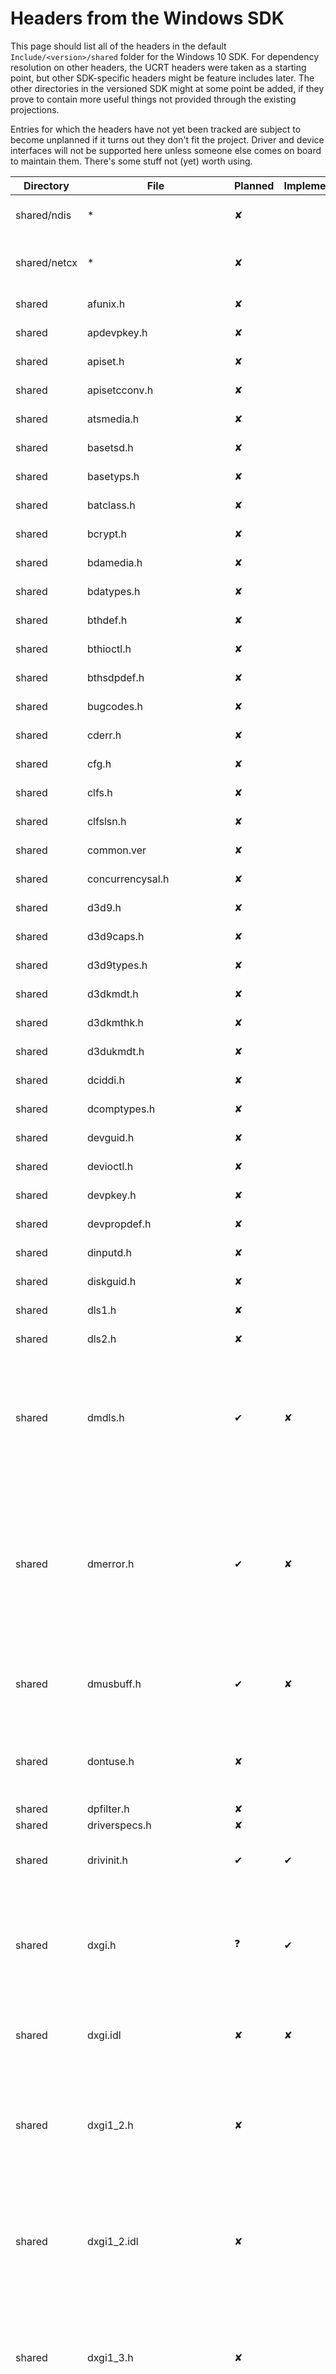 # Headers from the Windows SDK

This page should list all of the headers in the default `Include/<version>/shared` folder for the Windows 10 SDK. For dependency resolution on other headers, the UCRT headers were taken as a starting point, but other SDK-specific headers might be feature includes later. The other directories in the versioned SDK might at some point be added, if they prove to contain more useful things not provided through the existing projections.

Entries for which the headers have not yet been tracked are subject to become unplanned if it turns out they don't fit the project. Driver and device interfaces will not be supported here unless someone else comes on board to maintain them. There's some stuff not (yet) worth using.

| Directory | File | Planned  | Implemented | Notes |
|-----------|------|----------|-------------|-------|
| shared/ndis | *  | &#x2718; | | Network Driver stuff, will do later |
| shared/netcx | * | &#x2718; | | Network Adapter Class Extensions, will do later |
| shared    | afunix.h | &#x2718; | | At least not until [this is fixed](https://github.com/microsoft/WSL/issues/4240). |
| shared    | apdevpkey.h | &#x2718; | | Nothing to do here |
| shared    | apiset.h | &#x2718; | | Nothing to do here |
| shared    | apisetcconv.h | &#x2718; | | Nothing to do here |
| shared    | atsmedia.h | &#x2718; | | Nothing to do here |
| shared    | basetsd.h | &#x2718; | | Nothing to do here |
| shared    | basetyps.h | &#x2718; | | Nothing to do here |
| shared    | batclass.h | &#x2718; | | Nothing to do here |
| shared    | bcrypt.h | &#x2718; | | Nothing to do here |
| shared    | bdamedia.h | &#x2718; | | Nothing to do here |
| shared    | bdatypes.h | &#x2718; | | Nothing to do here |
| shared    | bthdef.h | &#x2718; | | Nothing to do here |
| shared    | bthioctl.h | &#x2718; | | Nothing to do here |
| shared    | bthsdpdef.h | &#x2718; | | Nothing to do here |
| shared    | bugcodes.h | &#x2718; | | Nothing to do here |
| shared    | cderr.h | &#x2718; | | Nothing to do here |
| shared    | cfg.h | &#x2718; | | Nothing to do here |
| shared    | clfs.h | &#x2718; | | Nothing to do here |
| shared    | clfslsn.h | &#x2718; | | Nothing to do here |
| shared    | common.ver | &#x2718; | | Nothing to do here |
| shared    | concurrencysal.h | &#x2718; | | Nothing to do here |
| shared    | d3d9.h | &#x2718; | | Nothing to do here |
| shared    | d3d9caps.h | &#x2718; | | Nothing to do here |
| shared    | d3d9types.h | &#x2718; | | Nothing to do here |
| shared    | d3dkmdt.h | &#x2718; | | Nothing to do here |
| shared    | d3dkmthk.h | &#x2718; | | Nothing to do here |
| shared    | d3dukmdt.h | &#x2718; | | Nothing to do here |
| shared    | dciddi.h | &#x2718; | | Nothing to do here |
| shared    | dcomptypes.h | &#x2718; | | Nothing to do here |
| shared    | devguid.h | &#x2718; | | Nothing to do here |
| shared    | devioctl.h | &#x2718; | | Nothing to do here |
| shared    | devpkey.h | &#x2718; | | Nothing to do here |
| shared    | devpropdef.h | &#x2718; | | Nothing to do here |
| shared    | dinputd.h | &#x2718; | | Nothing to do here |
| shared    | diskguid.h | &#x2718; | | Nothing to do here |
| shared    | dls1.h | &#x2718; | | Nothing to do here |
| shared    | dls2.h | &#x2718; | | Nothing to do here |
| shared    | dmdls.h | &#x2714; | &#x2718; | Seems to only be the MakeFourCC macro which turns a string into a single byte `OR`ed value, might also be defined elsewhere? |
| shared    | dmerror.h | &#x2714; | &#x2718; | `MakeHResult` seems interesting, but might be defined elsewhere too. DMH Error and Success wrappers could be interesting too, if DirectMusic has projections. |
| shared    | dmusbuff.h | &#x2714; | &#x2718; | `DMUS_EVENT_SIZE` if DirectMusic has projections, QWORD_ALIGN seems cool in general. |
| shared    | dontuse.h | &#x2718; | | This just adds deprecation warnings to C(++) functions and is not relevant to us. |
| shared    | dpfilter.h | &#x2718; | | Just a typedef |
| shared    | driverspecs.h | &#x2718; | | Out of scope |
| shared    | drivinit.h | &#x2714; | &#x2714; | All definitions were moved out, it's literally empty. |
| shared    | dxgi.h | &#x2753; | &#x2714; | A fair few definitions, but only for C types so they can be accessed the same way as their C++ equivalent classes |
| shared    | dxgi.idl | &#x2718; | &#x2718; | Extra information and comments for the generated `dxgi.h` |
| shared    | dxgi1_2.h | &#x2718; | | dxgi.h versioned additions. If added, would be merged into one file. (DirectX Graphics Infrastructure version 1.2) |
| shared    | dxgi1_2.idl | &#x2718; | | dxgi.h versioned additions. If added, would be merged into one file. (DirectX Graphics Infrastructure version 1.2) |
| shared    | dxgi1_3.h | &#x2718; | | dxgi.h versioned additions. If added, would be merged into one file. (DirectX Graphics Infrastructure version 1.3) |
| shared    | dxgi1_3.idl | &#x2718; | | dxgi.h versioned additions. If added, would be merged into one file. (DirectX Graphics Infrastructure version 1.3) |
| shared    | dxgi1_4.h | &#x2718; | | dxgi.h versioned additions. If added, would be merged into one file. (DirectX Graphics Infrastructure version 1.4) |
| shared    | dxgi1_4.idl | &#x2718; | | dxgi.h versioned additions. If added, would be merged into one file. (DirectX Graphics Infrastructure version 1.4) |
| shared    | dxgi1_5.h | &#x2718; | | dxgi.h versioned additions. If added, would be merged into one file. (DirectX Graphics Infrastructure version 1.5) |
| shared    | dxgi1_5.idl | &#x2718; | | dxgi.h versioned additions. If added, would be merged into one file. (DirectX Graphics Infrastructure version 1.5) |
| shared    | dxgi1_6.h | &#x2718; | | dxgi.h versioned additions. If added, would be merged into one file. (DirectX Graphics Infrastructure version 1.6) |
| shared    | dxgi1_6.idl | &#x2718; | | dxgi.h versioned additions. If added, would be merged into one file. (DirectX Graphics Infrastructure version 1.6) |
| shared    | dxgicommon.h | &#x2718; | | Nothing to implement |
| shared    | dxgicommon.idl | &#x2718; | | Generator source for header |
| shared    | dxgiformat.h | &#x2718; | | Constants and typedefs |
| shared    | dxgiformat.idl | &#x2718; | | Generator source for header |
| shared    | dxgitype.h | &#x2718; | | Constants and typedefs |
| shared    | dxgitype.idl | &#x2718; | | Generator source for header |
| shared    | ehstorbandmgmt.h | &#x2714; | &#x2718; | Enhanced Storage IOCTL Band Control and Trading Card Games (Trusted Computing Group) Storage Silo |
| shared    | ehstorioctl.h | &#x2714; | &#x2718; | More Enhanced storage IOCTL stuff |
| shared    | emi.h | &#x2714; | &#x2718; | Energy Metering Interfaces |
| shared    | evntprov.h | &#x2718; | | Event API constants and types |
| shared    | evntrace.h | &#x2718; | | Event Tracing constants and types |
| shared    | exposeenums2managed.h | &#x2718; | | Enums for Managed Code (the Visual* family of MS langs). Possibly relevant in the future for Visual Rust. |
| shared    | fltUserStructures.h | &#x2718; | | Only typedefs |
| shared    | fttypes.h | &#x2718; | | Only typedefs |
| shared    | fwpmtypes.h | &#x2718; | | Only typedefs |
| shared    | fwpmtypes.idl | &#x2718; | | Generator sources |
| shared    | fwpstypes.h | &#x2718; | | Only typedefs |
| shared    | fwpstypes.idl | &#x2718; | | Generator sources |
| shared    | fwptypes.h | &#x2718; | | Only typedefs |
| shared    | fwptypes.idl | &#x2718; | | Generator sources |
| shared    | fwpvi.h | &#x2718; | | Literally just constants |
| shared    | GenericUsbFnIoctl.h | &#x2718; | | Just a few control codes |
| shared    | gnssdriver.h | &#x2718; | | Typedefs and constants |
| shared    | gpio.h | &#x2718; | | Control codes |
| shared    | guiddef.h | &#x2714; | &#x2718; | Comparisons and comparator overloads for GUIDs |
| shared    | hbaapi.h | &#x2718; | | Nothing to do here |
| shared    | hidclass.h | &#x2718; | | Nothing to do here |
| shared    | hidpi.h | &#x2718; | | Nothing to do here |
| shared    | hidsdi.h | &#x2718; | | Nothing to do here |
| shared    | hidusage.h | &#x2718; | | Nothing to do here |
| shared    | hvsocket.h | &#x2718; | | Nothing to do here |
| shared    | hwn.h | &#x2718; | | Nothing to do here |
| shared    | ifdef.h | &#x2718; | | Nothing to do here |
| shared    | ifmib.h | &#x2714; | &#x2718; | Only a custom sizeof implementation |
| shared    | iketypes.h | &#x2718; | | Nothing to do here |
| shared    | iketypes.idl | &#x2718; | | Generator sources |
| shared    | in6addr.h | &#x2718; | | Nothing to do here |
| shared    | inaddr.h | &#x2718; | | Nothing to do here |
| shared    | infstr.h | &#x2718; | | TEXT("Nothing to do here") |
| shared    | initguid.h | &#x2718; | | Nothing to do here |
| shared    | intsafe.h | &#x2714; | &#x2718; | Lots of integer funnies! Fallible conversions, with sanity checks and error returns. |
| shared    | ioevent.h | &#x2718; | | Nothing to do here |
| shared    | ip2string.h | &#x2718; | | Nothing to do here |
| shared    | ipifcons.h | &#x2718; | | Nothing to do here |
| shared    | ipmib.h | &#x2714; | &#x2718; | A few custom sizeof implementations |
| shared    | Iprtrmib.h | &#x2714; | &#x2718; | Sizeof and some other helpers and info functions |
| shared    | ipsectypes.h | &#x2718; | | Nothing to do here |
| shared    | ipsectypes.idl | &#x2718; | | Generator Sources |
| shared    | ipv6prefast.h | &#x2718; | | Nothing to do here |
| shared    | iscsierr.h | &#x2718; | | Nothing to do here |
| shared    | IssPer16.h | &#x2718; | | Nothing to do here |
| shared    | kernelspecs.h | &#x2714; | &#x2718; | Macro bodies might suddenly change - they're macros made up of other macros. |
| shared    | ks.h | &#x2714; | &#x2718; | Lots to do |
| shared    | ksamd64.inc | &#x2718; | | Lots of useful info, but nothing to do |
| shared    | ksamd64_stub.inc | &#x2718; | | Includes another include |
| shared    | ksarm.h | &#x2718; | | Only constants |
| shared    | ksarm64.h | &#x2718; | | ksarm with bigger numbers |
| shared    | ksguid.h | &#x2714; | &#x2718; | Fun GUID toys |
| shared    | ksmedia.h | &#x2714; | &#x2718; | Cool media-related stuff |
| shared    | ksproxy.h | &#x2718; | | Only interfaces |
| shared    | ksuuids.h | &#x2718; | | Constants |
| shared    | ktmtypes.h | &#x2714; | &#x2718; | A few bytelength macros|
| shared    | kxamd64.inc | &#x2718; | | Not sure anyone should be touching that |
| shared    | kxamd64_stub.inc | &#x2718; | | imports the previous menace |
| shared    | kxarm.h | &#x2718; | | ARM Assembly masqueraiding as a header file |
| shared    | kxarm64.h | &#x2718; | | ARM64 Assembly masqueraiding as a header file |
| shared    | kxarm64unw.h | &#x2718; | | ARM64 Assembly masqueraiding as a header file |
| shared    | kxarmunw.h | &#x2718; | | ARM Assembly masqueraiding as a header file |
| shared    | lamp.h | &#x2718; | | Nothing to do here |
| shared    | lmcons.h | &#x2718; | | Nothing to do here |
| shared    | lmerr.h | &#x2718; | | Nothing to do here |
| shared    | macamd64.inc | &#x2714; | &#x2718; | Not yet checked |
| shared    | Math3DHelper.h | &#x2714; | &#x2718; | Not yet checked |
| shared    | minwindef.h | &#x2714; | &#x2714; | Expanded to cover `u16` through `u64` for all functions |
| shared    | mmreg.h | &#x2714; | &#x2718; | Not yet checked |
| shared    | mprapidef.h | &#x2714; | &#x2718; | Not yet checked |
| shared    | msapofxproxy.h | &#x2714; | &#x2718; | Not yet checked |
| shared    | mstcpip.h | &#x2714; | &#x2718; | Not yet checked |
| shared    | mswsockdef.h | &#x2714; | &#x2718; | Not yet checked |
| shared    | ndisguid.h | &#x2714; | &#x2718; | Not yet checked |
| shared    | ndkinfo.h | &#x2714; | &#x2718; | Not yet checked |
| shared    | netevent.h | &#x2714; | &#x2718; | Not yet checked |
| shared    | netioapi.h | &#x2714; | &#x2718; | Not yet checked |
| shared    | netiodef.h | &#x2714; | &#x2718; | Not yet checked |
| shared    | nettypes.h | &#x2714; | &#x2718; | Not yet checked |
| shared    | nfcdtadev.h | &#x2714; | &#x2718; | Not yet checked |
| shared    | nfcradiodev.h | &#x2714; | &#x2718; | Not yet checked |
| shared    | nfcsedev.h | &#x2714; | &#x2718; | Not yet checked |
| shared    | nfpdev.h | &#x2714; | &#x2718; | Not yet checked |
| shared    | nldef.h | &#x2714; | &#x2718; | Not yet checked |
| shared    | no_sal2.h | &#x2714; | &#x2718; | Not yet checked |
| shared    | ntdd1394.h | &#x2714; | &#x2718; | Not yet checked |
| shared    | ntddbeep.h | &#x2714; | &#x2718; | Not yet checked |
| shared    | ntddcdrm.h | &#x2714; | &#x2718; | Not yet checked |
| shared    | ntddcdvd.h | &#x2714; | &#x2718; | Not yet checked |
| shared    | ntddchgr.h | &#x2714; | &#x2718; | Not yet checked |
| shared    | ntdddisk.h | &#x2714; | &#x2718; | Not yet checked |
| shared    | ntddkbd.h | &#x2714; | &#x2718; | Not yet checked |
| shared    | ntddmmc.h | &#x2714; | &#x2718; | Not yet checked |
| shared    | ntddmodm.h | &#x2714; | &#x2718; | Not yet checked |
| shared    | ntddmou.h | &#x2714; | &#x2718; | Not yet checked |
| shared    | ntddndis.h | &#x2714; | &#x2718; | Not yet checked |
| shared    | ntddpar.h | &#x2714; | &#x2718; | Not yet checked |
| shared    | ntddscm.h | &#x2714; | &#x2718; | Not yet checked |
| shared    | ntddscsi.h | &#x2714; | &#x2718; | Not yet checked |
| shared    | ntddser.h | &#x2714; | &#x2718; | Not yet checked |
| shared    | ntddstor.h | &#x2714; | &#x2718; | Not yet checked |
| shared    | ntddtape.h | &#x2714; | &#x2718; | Not yet checked |
| shared    | ntddtdi.h | &#x2714; | &#x2718; | Not yet checked |
| shared    | ntddvdeo.h | &#x2714; | &#x2718; | Not yet checked |
| shared    | ntddvol.h | &#x2714; | &#x2718; | Not yet checked |
| shared    | ntdef.h | &#x2714; | &#x2718; | Not yet checked |
| shared    | ntdskreg.h | &#x2714; | &#x2718; | Not yet checked |
| shared    | ntiologc.h | &#x2714; | &#x2718; | Not yet checked |
| shared    | ntstatus.h | &#x2714; | &#x2718; | Not yet checked |
| shared    | ntverp.h | &#x2714; | &#x2718; | Not yet checked |
| shared    | ntverp.ver | &#x2714; | &#x2718; | Not yet checked |
| shared    | nvme.h | &#x2714; | &#x2718; | Not yet checked |
| shared    | packoff.h | &#x2714; | &#x2718; | Not yet checked |
| shared    | packon.h | &#x2714; | &#x2718; | Not yet checked |
| shared    | pciprop.h | &#x2714; | &#x2718; | Not yet checked |
| shared    | poclass.h | &#x2714; | &#x2718; | Not yet checked |
| shared    | poppack.h | &#x2714; | &#x2718; | Not yet checked |
| shared    | pshpack1.h | &#x2714; | &#x2718; | Not yet checked |
| shared    | pshpack2.h | &#x2714; | &#x2718; | Not yet checked |
| shared    | pshpack4.h | &#x2714; | &#x2718; | Not yet checked |
| shared    | pshpack8.h | &#x2714; | &#x2718; | Not yet checked |
| shared    | pshpck16.h | &#x2714; | &#x2718; | Not yet checked |
| shared    | pwm.h | &#x2714; | &#x2718; | Not yet checked |
| shared    | qos.h | &#x2714; | &#x2718; | Not yet checked |
| shared    | qosobjs.h | &#x2714; | &#x2718; | Not yet checked |
| shared    | qossp.h | &#x2714; | &#x2718; | Not yet checked |
| shared    | reshub.h | &#x2714; | &#x2718; | Not yet checked |
| shared    | rpc.h | &#x2714; | &#x2718; | Not yet checked |
| shared    | rpcasync.h | &#x2714; | &#x2718; | Not yet checked |
| shared    | rpcdce.h | &#x2714; | &#x2718; | Not yet checked |
| shared    | rpcdcep.h | &#x2714; | &#x2718; | Not yet checked |
| shared    | rpcndr.h | &#x2714; | &#x2718; | Not yet checked |
| shared    | rpcnterr.h | &#x2714; | &#x2718; | Not yet checked |
| shared    | rpcsal.h | &#x2714; | &#x2718; | Not yet checked |
| shared    | sal.h | &#x2714; | &#x2718; | Not yet checked |
| shared    | scsi.h | &#x2714; | &#x2718; | Not yet checked |
| shared    | scsiscan.h | &#x2714; | &#x2718; | Not yet checked |
| shared    | sddl.h | &#x2714; | &#x2718; | Not yet checked |
| shared    | sdkddkver.h | &#x2714; | &#x2718; | Not yet checked |
| shared    | sdv_driverspecs.h | &#x2714; | &#x2718; | Not yet checked |
| shared    | secext.h | &#x2714; | &#x2718; | Not yet checked |
| shared    | security.h | &#x2714; | &#x2718; | Not yet checked |
| shared    | sensorsdef.h | &#x2714; | &#x2718; | Not yet checked |
| shared    | sensorsstructures.h | &#x2714; | &#x2718; | Not yet checked |
| shared    | sensorsutils.h | &#x2714; | &#x2718; | Not yet checked |
| shared    | spb.h | &#x2714; | &#x2718; | Not yet checked |
| shared    | specstrings.h | &#x2714; | &#x2718; | Not yet checked |
| shared    | specstrings_strict.h | &#x2714; | &#x2718; | Not yet checked |
| shared    | specstrings_undef.h | &#x2714; | &#x2718; | Not yet checked |
| shared    | srb.h | &#x2714; | &#x2718; | Not yet checked |
| shared    | sspi.h | &#x2714; | &#x2718; | Not yet checked |
| shared    | stralign.h | &#x2714; | &#x2718; | Not yet checked |
| shared    | strsafe.h | &#x2714; | &#x2718; | Not yet checked |
| shared    | suppress.h | &#x2714; | &#x2718; | Not yet checked |
| shared    | tbs.h | &#x2714; | &#x2718; | Not yet checked |
| shared    | tcpestats.h | &#x2714; | &#x2718; | Not yet checked |
| shared    | tcpmib.h | &#x2714; | &#x2718; | Not yet checked |
| shared    | tdi.h | &#x2714; | &#x2718; | Not yet checked |
| shared    | tdiinfo.h | &#x2714; | &#x2718; | Not yet checked |
| shared    | TraceLoggingActivity.h | &#x2714; | &#x2718; | Not yet checked |
| shared    | TraceLoggingProvider.h | &#x2714; | &#x2718; | Not yet checked |
| shared    | traffic.h | &#x2714; | &#x2718; | Not yet checked |
| shared    | transportsettingcommon.h | &#x2714; | &#x2718; | Not yet checked |
| shared    | tvout.h | &#x2714; | &#x2718; | Not yet checked |
| shared    | udpmib.h | &#x2714; | &#x2718; | Not yet checked |
| shared    | unexposeenums2managed.h | &#x2714; | &#x2718; | Not yet checked |
| shared    | usb.h | &#x2714; | &#x2718; | Not yet checked |
| shared    | usb100.h | &#x2714; | &#x2718; | Not yet checked |
| shared    | usb200.h | &#x2714; | &#x2718; | Not yet checked |
| shared    | usbdi.h | &#x2714; | &#x2718; | Not yet checked |
| shared    | usbfnbase.h | &#x2714; | &#x2718; | Not yet checked |
| shared    | usbioctl.h | &#x2714; | &#x2718; | Not yet checked |
| shared    | usbiodef.h | &#x2714; | &#x2718; | Not yet checked |
| shared    | usbprint.h | &#x2714; | &#x2718; | Not yet checked |
| shared    | usbscan.h | &#x2714; | &#x2718; | Not yet checked |
| shared    | usbspec.h | &#x2714; | &#x2718; | Not yet checked |
| shared    | uuids.h | &#x2714; | &#x2718; | Not yet checked |
| shared    | vhf.h | &#x2714; | &#x2718; | Not yet checked |
| shared    | vmgenerationcounter.h | &#x2714; | &#x2718; | Not yet checked |
| shared    | warning.h | &#x2714; | &#x2718; | Not yet checked |
| shared    | wdmguid.h | &#x2714; | &#x2718; | Not yet checked |
| shared    | winapifamily.h | &#x2714; | &#x2718; | Not yet checked |
| shared    | winbio_err.h | &#x2714; | &#x2718; | Not yet checked |
| shared    | winbio_ioctl.h | &#x2714; | &#x2718; | Not yet checked |
| shared    | winbio_types.h | &#x2714; | &#x2718; | Not yet checked |
| shared    | windef.h | &#x2714; | &#x2718; | Not yet checked |
| shared    | windot11.h | &#x2714; | &#x2718; | Not yet checked |
| shared    | windowsx.h | &#x2714; | &#x2718; | Not yet checked |
| shared    | winerror.h | &#x2714; | &#x2718; | Not yet checked |
| shared    | winpackagefamily.h | &#x2714; | &#x2718; | Not yet checked |
| shared    | winsmcrd.h | &#x2714; | &#x2718; | Not yet checked |
| shared    | winusbio.h | &#x2714; | &#x2718; | Not yet checked |
| shared    | wlantypes.h | &#x2714; | &#x2718; | Not yet checked |
| shared    | wmistr.h | &#x2714; | &#x2718; | Not yet checked |
| shared    | wnnc.h | &#x2714; | &#x2718; | Not yet checked |
| shared    | ws2def.h | &#x2714; | &#x2718; | Not yet checked |
| shared    | ws2ipdef.h | &#x2714; | &#x2718; | Not yet checked |
| shared    | wtypes.h | &#x2714; | &#x2718; | Not yet checked |
| shared    | WTypes.Idl | &#x2714; | &#x2718; | Not yet checked |
| shared    | WTypesbase.h | &#x2714; | &#x2718; | Not yet checked |
| shared    | WTypesbase.Idl | &#x2714; | &#x2718; | Not yet checked |
